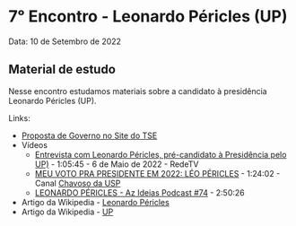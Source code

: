 # 7ᵒ Encontro - Leonardo Péricles (UP)

Data: 10 de Setembro de 2022

## Material de estudo

Nesse encontro estudamos materiais sobre a candidato à presidência Leonardo Péricles (UP).

Links:

- [Proposta de Governo no Site do TSE](https://divulgacandcontas.tse.jus.br/candidaturas/oficial/2022/BR/BR/544/candidatos/884623/PROPOSTAS.pdf)
- Vídeos
    - [Entrevista com Leonardo Péricles, pré-candidato à Presidência pelo UP)](https://youtu.be/lsG-2pJB1JI) - 1:05:45 - 6 de Maio de 2022 - RedeTV
    - [MEU VOTO PRA PRESIDENTE EM 2022: LÉO PÉRICLES](https://youtu.be/Mh4VfBBpfKE) - 1:24:02 - Canal [Chavoso da USP](https://www.youtube.com/c/ChavosodaUSP)
    - [LEONARDO PÉRICLES - Az Ideias Podcast #74](https://youtu.be/EQ9TLFYUKHU) - 2:50:26
- Artigo da Wikipedia - [Leonardo Péricles](https://pt.wikipedia.org/wiki/Leonardo_P%C3%A9ricles)
- Artigo da Wikipedia - [UP](https://pt.wikipedia.org/wiki/Unidade_Popular_(Brasil))